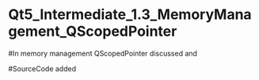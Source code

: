 # Qt5_Intermediate_1.3_MemoryManagement_QScopedPointer

#In memory management QScopedPointer discussed and

#SourceCode added 
